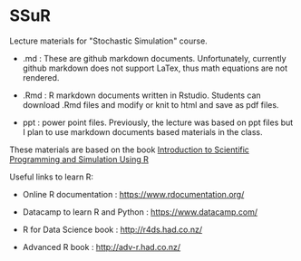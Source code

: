 # SSuR

Lecture materials for "Stochastic Simulation" course.

* .md : These are github markdown documents. Unfortunately, currently github markdown does not support LaTex, thus math equations are not rendered.

* .Rmd : R markdown documents written in Rstudio. Students can download .Rmd files and modify or knit to html and save as pdf files.

* ppt : power point files. Previously, the lecture was based on ppt files but I plan to use markdown documents based materials in the class. 


These materials are based on the book [Introduction to Scientific Programming and Simulation Using R](https://www.amazon.com/Introduction-Scientific-Programming-Simulation-Chapman/dp/1420068725)

Useful links to learn R:

* Online R documentation : https://www.rdocumentation.org/

* Datacamp to learn R and Python : https://www.datacamp.com/

* R for Data Science book : http://r4ds.had.co.nz/

* Advanced R book : http://adv-r.had.co.nz/

